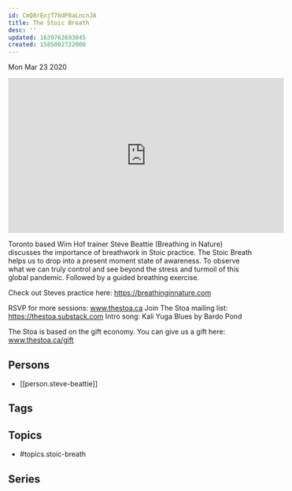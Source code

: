 ```yaml
---
id: CmQ8rEnjT78dP8aLncnJA
title: The Stoic Breath
desc: ''
updated: 1639762693845
created: 1585002722000
---
```





Mon Mar 23 2020

<iframe width="560" height="315" src="https://www.youtube.com/embed/DbG8JGhguQU" title="The Stoic Breath w/ Steve Beattie" frameborder="0" allow="accelerometer; autoplay; clipboard-write; encrypted-media; gyroscope; picture-in-picture" allowfullscreen ></iframe>

Toronto based Wim Hof trainer Steve Beattie (Breathing in Nature) discusses the importance of breathwork in Stoic practice. The Stoic Breath helps us to drop into a present moment state of awareness. To observe what we can truly control and see beyond the stress and turmoil of this global pandemic. Followed by a guided breathing exercise. 

Check out Steves practice here: https://breathinginnature.com

RSVP for more sessions: www.thestoa.ca
Join The Stoa mailing list: https://thestoa.substack.com
Intro song: Kali Yuga Blues by Bardo Pond

The Stoa is based on the gift economy. You can give us a gift here: www.thestoa.ca/gift

## Persons

- [[person.steve-beattie]]

## Tags



## Topics

- #topics.stoic-breath

## Series



